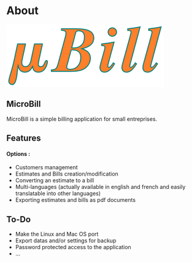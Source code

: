 # About #

![MicroBill](/graphx/MicroBill.png)

## MicroBill ##

MicroBill is a simple billing application for small entreprises.

## Features ##
#### Options : ####
 - Customers management
 - Estimates and Bills creation/modification
 - Converting an estimate to a bill
 - Multi-languages (actually available in english and french and easily translatable into other languages)
 - Exporting estimates and bills as pdf documents

## To-Do ##

 - Make the Linux and Mac OS port
 - Export datas and/or settings for backup
 - Password protected access to the application
 - ...